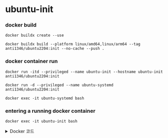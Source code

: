 # ubuntu-init

### docker build
```
docker buildx create --use
```
```
docker buildx build --platform linux/amd64,linux/arm64 --tag anti1346/ubuntu2204:init --no-cache --push .
```

### docker container run
```
docker run -itd --privileged --name ubuntu-init --hostname ubuntu-init anti1346/ubuntu2204:init
```
```
docker run -d --privileged --name ubuntu-systemd anti1346/ubuntu2204:init
```
```
docker exec -it ubuntu-systemd bash
```

### entering a running docker container
```
docker exec -it ubuntu-init bash
```

<details>
<summary>Docker 코드</summary>

### docker build
```
docker build -t anti1346/ubuntu2204:init --no-cache .
```

```
docker pull anti1346/ubuntu2204:init
```

### docker container run
```
docker run -itd --privileged --name ubuntu-init --hostname ubuntu-init anti1346/ubuntu2204:init
```

### entering a running docker container
```
docker exec -it ubuntu-init bash
```
</details>